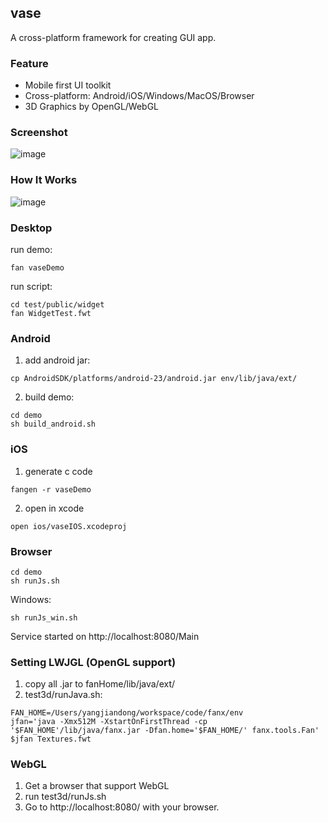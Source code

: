 ## vase

A cross-platform framework for creating GUI app.

### Feature
- Mobile first UI toolkit
- Cross-platform: Android/iOS/Windows/MacOS/Browser
- 3D Graphics by OpenGL/WebGL

### Screenshot

![image](https://raw.githubusercontent.com/fanx-dev/vase/master/res/snap.png)


### How It Works

![image](https://raw.githubusercontent.com/fanx-dev/vase/master/res/architecture.png)

### Desktop
  run demo:
  ```
  fan vaseDemo
  ```
  run script:
  ```
  cd test/public/widget
  fan WidgetTest.fwt
  ```

### Android
  1. add android jar:
  ```
  cp AndroidSDK/platforms/android-23/android.jar env/lib/java/ext/
  ```
  2. build demo:
  ```
  cd demo
  sh build_android.sh
  ```

### iOS
  1. generate c code
  ```
  fangen -r vaseDemo
  
  ```
  2. open in xcode
  ```
  open ios/vaseIOS.xcodeproj
  ```

### Browser
  ```
  cd demo
  sh runJs.sh
  ```
  Windows:
  ```
  sh runJs_win.sh
  ```
  Service started on http://localhost:8080/Main


### Setting LWJGL (OpenGL support)
1. copy all .jar to fanHome/lib/java/ext/
2. test3d/runJava.sh:
  ```
  FAN_HOME=/Users/yangjiandong/workspace/code/fanx/env
  jfan='java -Xmx512M -XstartOnFirstThread -cp '$FAN_HOME'/lib/java/fanx.jar -Dfan.home='$FAN_HOME/' fanx.tools.Fan'
  $jfan Textures.fwt
  ```

### WebGL
1. Get a browser that support WebGL
2. run test3d/runJs.sh
3. Go to http://localhost:8080/ with your browser.

